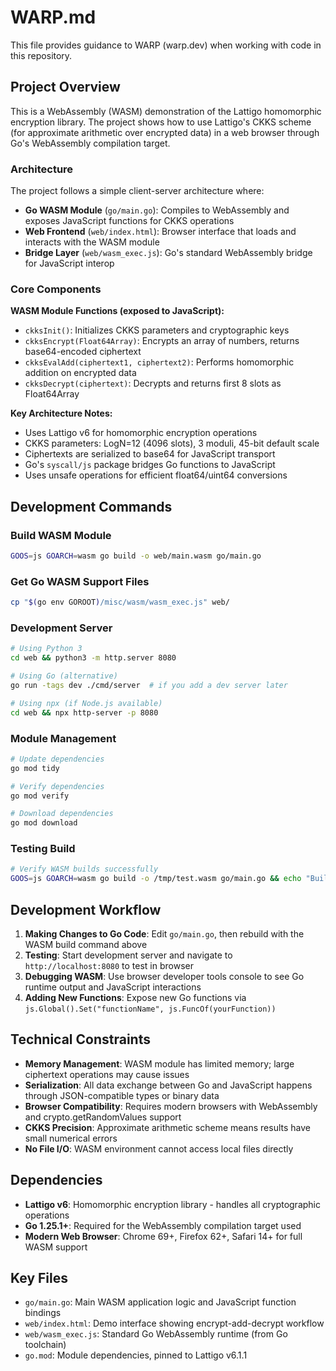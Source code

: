 # WARP.md

This file provides guidance to WARP (warp.dev) when working with code in this repository.

## Project Overview

This is a WebAssembly (WASM) demonstration of the Lattigo homomorphic encryption library. The project shows how to use Lattigo's CKKS scheme (for approximate arithmetic over encrypted data) in a web browser through Go's WebAssembly compilation target.

### Architecture

The project follows a simple client-server architecture where:

- **Go WASM Module** (`go/main.go`): Compiles to WebAssembly and exposes JavaScript functions for CKKS operations
- **Web Frontend** (`web/index.html`): Browser interface that loads and interacts with the WASM module
- **Bridge Layer** (`web/wasm_exec.js`): Go's standard WebAssembly bridge for JavaScript interop

### Core Components

**WASM Module Functions (exposed to JavaScript):**
- `ckksInit()`: Initializes CKKS parameters and cryptographic keys
- `ckksEncrypt(Float64Array)`: Encrypts an array of numbers, returns base64-encoded ciphertext
- `ckksEvalAdd(ciphertext1, ciphertext2)`: Performs homomorphic addition on encrypted data
- `ckksDecrypt(ciphertext)`: Decrypts and returns first 8 slots as Float64Array

**Key Architecture Notes:**
- Uses Lattigo v6 for homomorphic encryption operations
- CKKS parameters: LogN=12 (4096 slots), 3 moduli, 45-bit default scale
- Ciphertexts are serialized to base64 for JavaScript transport
- Go's `syscall/js` package bridges Go functions to JavaScript
- Uses unsafe operations for efficient float64/uint64 conversions

## Development Commands

### Build WASM Module
```bash
GOOS=js GOARCH=wasm go build -o web/main.wasm go/main.go
```

### Get Go WASM Support Files
```bash
cp "$(go env GOROOT)/misc/wasm/wasm_exec.js" web/
```

### Development Server
```bash
# Using Python 3
cd web && python3 -m http.server 8080

# Using Go (alternative)
go run -tags dev ./cmd/server  # if you add a dev server later

# Using npx (if Node.js available)
cd web && npx http-server -p 8080
```

### Module Management
```bash
# Update dependencies
go mod tidy

# Verify dependencies
go mod verify

# Download dependencies
go mod download
```

### Testing Build
```bash
# Verify WASM builds successfully
GOOS=js GOARCH=wasm go build -o /tmp/test.wasm go/main.go && echo "Build OK" || echo "Build failed"
```

## Development Workflow

1. **Making Changes to Go Code**: Edit `go/main.go`, then rebuild with the WASM build command above
2. **Testing**: Start development server and navigate to `http://localhost:8080` to test in browser
3. **Debugging WASM**: Use browser developer tools console to see Go runtime output and JavaScript interactions
4. **Adding New Functions**: Expose new Go functions via `js.Global().Set("functionName", js.FuncOf(yourFunction))`

## Technical Constraints

- **Memory Management**: WASM module has limited memory; large ciphertext operations may cause issues
- **Serialization**: All data exchange between Go and JavaScript happens through JSON-compatible types or binary data
- **Browser Compatibility**: Requires modern browsers with WebAssembly and crypto.getRandomValues support
- **CKKS Precision**: Approximate arithmetic scheme means results have small numerical errors
- **No File I/O**: WASM environment cannot access local files directly

## Dependencies

- **Lattigo v6**: Homomorphic encryption library - handles all cryptographic operations
- **Go 1.25.1+**: Required for the WebAssembly compilation target used
- **Modern Web Browser**: Chrome 69+, Firefox 62+, Safari 14+ for full WASM support

## Key Files

- `go/main.go`: Main WASM application logic and JavaScript function bindings
- `web/index.html`: Demo interface showing encrypt-add-decrypt workflow
- `web/wasm_exec.js`: Standard Go WebAssembly runtime (from Go toolchain)
- `go.mod`: Module dependencies, pinned to Lattigo v6.1.1